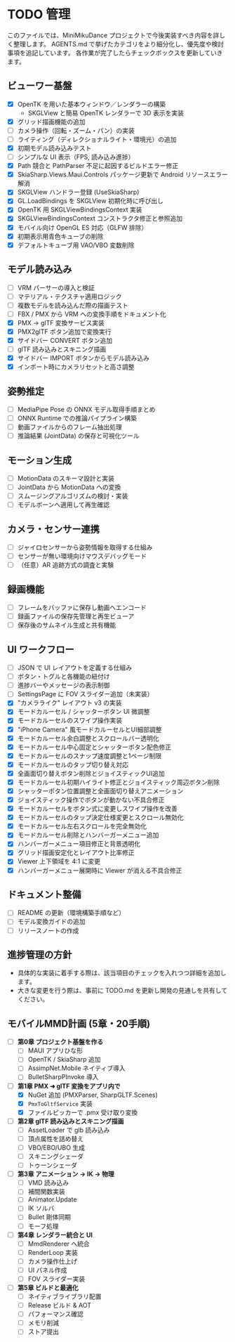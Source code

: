 # TODO 管理

このファイルでは、MiniMikuDance プロジェクトで今後実装すべき内容を詳しく整理します。
AGENTS.md で挙げたカテゴリをより細分化し、優先度や検討事項を追記しています。
各作業が完了したらチェックボックスを更新していきます。

## ビューワー基盤
- [x] OpenTK を用いた基本ウィンドウ／レンダラーの構築
   - SKGLView と簡易 OpenTK レンダラーで 3D 表示を実装
- [x] グリッド描画機能の追加
- [ ] カメラ操作（回転・ズーム・パン）の実装
- [ ] ライティング（ディレクショナルライト・環境光）の追加
- [x] 初期モデル読み込みテスト
- [ ] シンプルな UI 表示（FPS, 読み込み進捗）
- [x] Path 競合と PathParser 不足に起因するビルドエラー修正
- [x] SkiaSharp.Views.Maui.Controls パッケージ更新で Android リソースエラー解消
- [x] SKGLView ハンドラー登録 (UseSkiaSharp)
- [x] GL.LoadBindings を SKGLView 初期化時に呼び出し
- [x] OpenTK 用 SKGLViewBindingsContext 実装
- [x] SKGLViewBindingsContext コンストラクタ修正と参照追加
- [x] モバイル向け OpenGL ES 対応（GLFW 排除）
- [x] 初期表示用青色キューブの削除
- [x] デフォルトキューブ用 VAO/VBO 変数削除

## モデル読み込み
- [ ] VRM パーサーの導入と検証
- [ ] マテリアル・テクスチャ適用ロジック
- [ ] 複数モデルを読み込んだ際の描画テスト
- [ ] FBX / PMX から VRM への変換手順をドキュメント化
- [x] PMX → glTF 変換サービス実装
- [x] PMX2glTF ボタン追加で変換実行
- [x] サイドバー CONVERT ボタン追加
- [ ] glTF 読み込みとスキニング描画
- [x] サイドバー IMPORT ボタンからモデル読み込み
- [x] インポート時にカメラリセットと高さ調整

## 姿勢推定
- [ ] MediaPipe Pose の ONNX モデル取得手順まとめ
- [ ] ONNX Runtime での推論パイプライン構築
- [ ] 動画ファイルからのフレーム抽出処理
- [ ] 推論結果 (JointData) の保存と可視化ツール

## モーション生成
- [ ] MotionData のスキーマ設計と実装
- [ ] JointData から MotionData への変換
- [ ] スムージングアルゴリズムの検討・実装
- [ ] モデルボーンへ適用して再生確認

## カメラ・センサー連携
- [ ] ジャイロセンサーから姿勢情報を取得する仕組み
- [ ] センサーが無い環境向けマウスデバッグモード
- [ ] （任意）AR 追跡方式の調査と実験

## 録画機能
- [ ] フレームをバッファに保存し動画へエンコード
- [ ] 録画ファイルの保存先管理と再生ビューア
- [ ] 保存後のサムネイル生成と共有機能

## UI ワークフロー
- [ ] JSON で UI レイアウトを定義する仕組み
- [ ] ボタン・トグルと各機能の紐付け
- [ ] 進捗バーやメッセージの表示制御
- [ ] SettingsPage に FOV スライダー追加（未実装）
- [x] "カメラライク" レイアウト v3 の実装
- [x] モードカルーセル / シャッターボタン UI 微調整
- [x] モードカルーセルのスワイプ操作実装
- [x] "iPhone Camera" 風モードカルーセルとUI細部調整
- [x] モードカルーセル余白調整とスクロールバー透明化
- [x] モードカルーセル中心固定とシャッターボタン配色修正
- [x] モードカルーセルのスナップ速度調整と1ページ制限
- [x] モードカルーセルのタップ切り替え対応
- [x] 全画面切り替えボタン削除とジョイスティックUI追加
- [x] モードカルーセル初期ハイライト修正とジョイスティック周辺ボタン削除
- [x] シャッターボタン位置調整と全画面切り替えアニメーション
- [x] ジョイスティック操作でボタンが動かない不具合修正
- [x] モードカルーセルをボタン式に変更しスワイプ操作を改善
- [x] モードカルーセルのタップ決定仕様変更とスクロール無効化
- [x] モードカルーセル左右スクロールを完全無効化
- [x] モードカルーセル削除とハンバーガーメニュー追加
- [x] ハンバーガーメニュー項目修正と背景透明化
- [x] グリッド描画安定化とレイアウト比率修正
- [x] Viewer 上下領域を 4:1 に変更
- [x] ハンバーガーメニュー展開時に Viewer が消える不具合修正

## ドキュメント整備
- [ ] README の更新（環境構築手順など）
- [ ] モデル変換ガイドの追加
- [ ] リリースノートの作成

## 進捗管理の方針
- 具体的な実装に着手する際は、該当項目のチェックを入れつつ詳細を追加します。
- 大きな変更を行う際は、事前に TODO.md を更新し開発の見通しを共有してください。

## モバイルMMD計画 (5章・20手順)
- [ ] **第0章 プロジェクト基盤を作る**
  - [ ] MAUI アプリひな形
  - [ ] OpenTK / SkiaSharp 追加
  - [ ] AssimpNet.Mobile ネイティブ導入
  - [ ] BulletSharpPInvoke 導入
- [ ] **第1章 PMX ➜ glTF 変換をアプリ内で**
  - [x] NuGet 追加 (PMXParser, SharpGLTF.Scenes)
  - [x] `PmxToGltfService` 実装
  - [x] ファイルピッカーで .pmx 受け取り変換
- [ ] **第2章 glTF 読み込みとスキニング描画**
  - [ ] AssetLoader で glb 読み込み
  - [ ] 頂点属性を詰め替え
  - [ ] VBO/EBO/UBO 生成
  - [ ] スキニングシェーダ
  - [ ] トゥーンシェーダ
- [ ] **第3章 アニメーション → IK → 物理**
  - [ ] VMD 読み込み
  - [ ] 補間関数実装
  - [ ] Animator.Update
  - [ ] IK ソルバ
  - [ ] Bullet 剛体同期
  - [ ] モーフ処理
- [ ] **第4章 レンダラー統合と UI**
  - [ ] MmdRenderer へ統合
  - [ ] RenderLoop 実装
  - [ ] カメラ操作仕上げ
  - [ ] UI パネル作成
  - [ ] FOV スライダー実装
- [ ] **第5章 ビルドと最適化**
  - [ ] ネイティブライブラリ配置
  - [ ] Release ビルド & AOT
  - [ ] パフォーマンス確認
  - [ ] メモリ削減
  - [ ] ストア提出
